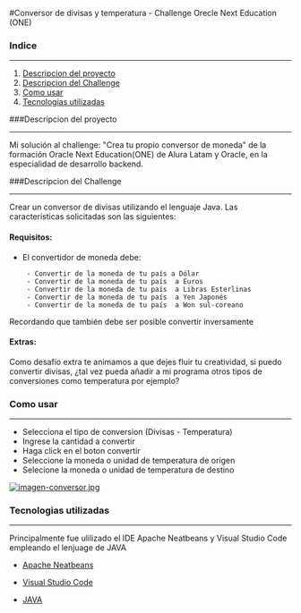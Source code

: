 #Conversor de divisas y temperatura - Challenge Orecle Next Education (ONE)

### Indice

------------

1. [Descripcion del proyecto]()
2. [Descripcion del Challenge]()
3. [Como usar]()
4. [Tecnologias utilizadas]()

###Descripcion del proyecto

------------


Mi solución al challenge: "Crea tu propio conversor de moneda" de la formación Oracle Next Education(ONE) de Alura Latam y Oracle, en la especialidad de desarrollo backend.

###Descripcion del Challenge

------------


Crear un conversor de divisas utilizando el lenguaje Java. Las características solicitadas son las siguientes:

#### Requisitos:
- El convertidor de moneda debe:

       - Convertir de la moneda de tu país a Dólar
       - Convertir de la moneda de tu país  a Euros
       - Convertir de la moneda de tu país  a Libras Esterlinas
       - Convertir de la moneda de tu país  a Yen Japonés
       - Convertir de la moneda de tu país  a Won sul-coreano
Recordando que también debe ser posible convertir inversamente

#### Extras:
Como desafío extra te animamos a que dejes fluir tu creatividad, si puedo convertir divisas, ¿tal vez pueda añadir a mi programa otros tipos de conversiones como temperatura por ejemplo?

### Como usar

------------


- Selecciona el tipo de conversion (Divisas - Temperatura)
- Ingrese la cantidad a convertir
- Haga click en el boton convertir
- Seleccione la moneda o  unidad de temperatura de origen
- Selecione la moneda o unidad de temperatura de destino

[![imagen-conversor.jpg](https://i.postimg.cc/FKCsnSZ8/imagen-conversor.jpg)](https://postimg.cc/LqfpJnG3)

### Tecnologias utilizadas

------------


Principalmente fue ulilizado el IDE Apache Neatbeans y Visual Studio Code empleando el lenjuage de JAVA

- [Apache Neatbeans](http://https://netbeans.apache.org/ "Apache Neatbeans")

- [Visual Studio Code](https://code.visualstudio.com/ "Visual Studio Code")

- [JAVA](https://www.java.com/es/ "JAVA")
